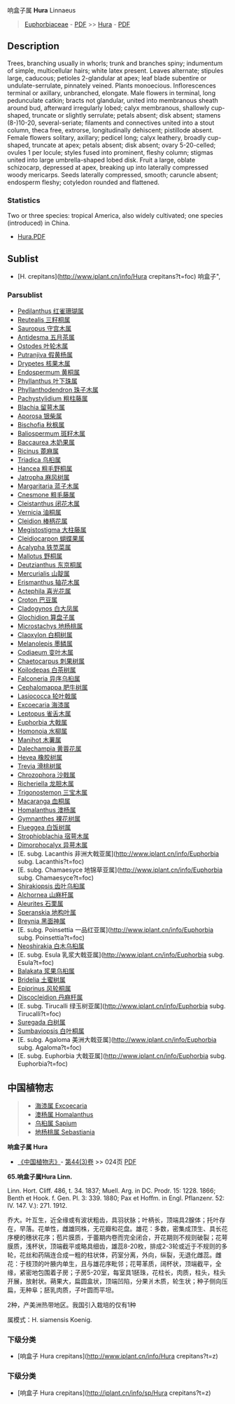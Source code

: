 响盒子属 **Hura** Linnaeus

> [Euphorbiaceae](http://www.iplant.cn/info/Euphorbiaceae?t=foc) - [PDF](http://www.iplant.cn/foc/pdf/Euphorbiaceae.pdf) >> [Hura](http://www.iplant.cn/info/Hura?t=foc) - [PDF](http://www.iplant.cn/foc/pdf/Hura.pdf)

## Description

Trees, branching usually in whorls; trunk and branches spiny; indumentum of simple, multicellular hairs; white latex present. Leaves alternate; stipules large, caducous; petioles 2-glandular at apex; leaf blade subentire or undulate-serrulate, pinnately veined. Plants monoecious. Inflorescences terminal or axillary, unbranched, elongate. Male flowers in terminal, long pedunculate catkin; bracts not glandular, united into membranous sheath around bud, afterward irregularly lobed; calyx membranous, shallowly cup-shaped, truncate or slightly serrulate; petals absent; disk absent; stamens (8-)10-20, several-seriate; filaments and connectives united into a stout column, theca free, extrorse, longitudinally dehiscent; pistillode absent. Female flowers solitary, axillary; pedicel long; calyx leathery, broadly cup-shaped, truncate at apex; petals absent; disk absent; ovary 5-20-celled; ovules 1 per locule; styles fused into prominent, fleshy column; stigmas united into large umbrella-shaped lobed disk. Fruit a large, oblate schizocarp, depressed at apex, breaking up into laterally compressed woody mericarps. Seeds laterally compressed, smooth; caruncle absent; endosperm fleshy; cotyledon rounded and flattened.

### Statistics
Two or three species: tropical America, also widely cultivated; one species (introduced) in China.

* [Hura.PDF](http://www.iplant.cn/foc/pdf/Hura.pdf)

## Sublist

* [H.  crepitans](http://www.iplant.cn/info/Hura crepitans?t=foc) 响盒子",

### Parsublist

* [Pedilanthus  红雀珊瑚属](http://www.iplant.cn/info/Pedilanthus?t=foc)
* [Reutealis  三籽桐属](http://www.iplant.cn/info/Reutealis?t=foc)
* [Sauropus  守宫木属](http://www.iplant.cn/info/Sauropus?t=foc)
* [Antidesma  五月茶属](http://www.iplant.cn/info/Antidesma?t=foc)
* [Ostodes  叶轮木属](http://www.iplant.cn/info/Ostodes?t=foc)
* [Putranjiva  假黄杨属](http://www.iplant.cn/info/Putranjiva?t=foc)
* [Drypetes  核果木属](http://www.iplant.cn/info/Drypetes?t=foc)
* [Endospermum  黄桐属](http://www.iplant.cn/info/Endospermum?t=foc)
* [Phyllanthus  叶下珠属](http://www.iplant.cn/info/Phyllanthus?t=foc)
* [Phyllanthodendron  珠子木属](http://www.iplant.cn/info/Phyllanthodendron?t=foc)
* [Pachystylidium  粗柱藤属](http://www.iplant.cn/info/Pachystylidium?t=foc)
* [Blachia  留萼木属](http://www.iplant.cn/info/Blachia?t=foc)
* [Aporosa  银柴属](http://www.iplant.cn/info/Aporosa?t=foc)
* [Bischofia  秋枫属](http://www.iplant.cn/info/Bischofia?t=foc)
* [Baliospermum  斑籽木属](http://www.iplant.cn/info/Baliospermum?t=foc)
* [Baccaurea  木奶果属](http://www.iplant.cn/info/Baccaurea?t=foc)
* [Ricinus  蓖麻属](http://www.iplant.cn/info/Ricinus?t=foc)
* [Triadica  乌桕属](http://www.iplant.cn/info/Triadica?t=foc)
* [Hancea  粗毛野桐属](http://www.iplant.cn/info/Hancea?t=foc)
* [Jatropha  麻风树属](http://www.iplant.cn/info/Jatropha?t=foc)
* [Margaritaria  蓝子木属](http://www.iplant.cn/info/Margaritaria?t=foc)
* [Cnesmone  粗毛藤属](http://www.iplant.cn/info/Cnesmone?t=foc)
* [Cleistanthus  闭花木属](http://www.iplant.cn/info/Cleistanthus?t=foc)
* [Vernicia  油桐属](http://www.iplant.cn/info/Vernicia?t=foc)
* [Cleidion  棒柄花属](http://www.iplant.cn/info/Cleidion?t=foc)
* [Megistostigma  大柱藤属](http://www.iplant.cn/info/Megistostigma?t=foc)
* [Cleidiocarpon  蝴蝶果属](http://www.iplant.cn/info/Cleidiocarpon?t=foc)
* [Acalypha  铁苋菜属](Acalypha-铁苋菜属.md)
* [Mallotus  野桐属](http://www.iplant.cn/info/Mallotus?t=foc)
* [Deutzianthus  东京桐属](http://www.iplant.cn/info/Deutzianthus?t=foc)
* [Mercurialis  山靛属](http://www.iplant.cn/info/Mercurialis?t=foc)
* [Erismanthus  轴花木属](http://www.iplant.cn/info/Erismanthus?t=foc)
* [Actephila  喜光花属](Actephila-喜光花属.md)
* [Croton  巴豆属](http://www.iplant.cn/info/Croton?t=foc)
* [Cladogynos  白大凤属](http://www.iplant.cn/info/Cladogynos?t=foc)
* [Glochidion  算盘子属](http://www.iplant.cn/info/Glochidion?t=foc)
* [Microstachys  地杨桃属](http://www.iplant.cn/info/Microstachys?t=foc)
* [Claoxylon  白桐树属](http://www.iplant.cn/info/Claoxylon?t=foc)
* [Melanolepis  墨鳞属](http://www.iplant.cn/info/Melanolepis?t=foc)
* [Codiaeum  变叶木属](http://www.iplant.cn/info/Codiaeum?t=foc)
* [Chaetocarpus  刺果树属](http://www.iplant.cn/info/Chaetocarpus?t=foc)
* [Koilodepas  白茶树属](http://www.iplant.cn/info/Koilodepas?t=foc)
* [Falconeria  异序乌桕属](http://www.iplant.cn/info/Falconeria?t=foc)
* [Cephalomappa  肥牛树属](http://www.iplant.cn/info/Cephalomappa?t=foc)
* [Lasiococca  轮叶戟属](http://www.iplant.cn/info/Lasiococca?t=foc)
* [Excoecaria  海漆属](http://www.iplant.cn/info/Excoecaria?t=foc)
* [Leptopus  雀舌木属](http://www.iplant.cn/info/Leptopus?t=foc)
* [Euphorbia  大戟属](http://www.iplant.cn/info/Euphorbia?t=foc)
* [Homonoia  水柳属](http://www.iplant.cn/info/Homonoia?t=foc)
* [Manihot  木薯属](http://www.iplant.cn/info/Manihot?t=foc)
* [Dalechampia  黄蓉花属](http://www.iplant.cn/info/Dalechampia?t=foc)
* [Hevea  橡胶树属](http://www.iplant.cn/info/Hevea?t=foc)
* [Trevia  滑桃树属](http://www.iplant.cn/info/Trevia?t=foc)
* [Chrozophora  沙戟属](http://www.iplant.cn/info/Chrozophora?t=foc)
* [Richeriella  龙胆木属](http://www.iplant.cn/info/Richeriella?t=foc)
* [Trigonostemon  三宝木属](http://www.iplant.cn/info/Trigonostemon?t=foc)
* [Macaranga  血桐属](http://www.iplant.cn/info/Macaranga?t=foc)
* [Homalanthus  澳杨属](http://www.iplant.cn/info/Homalanthus?t=foc)
* [Gymnanthes  裸花树属](http://www.iplant.cn/info/Gymnanthes?t=foc)
* [Flueggea  白饭树属](http://www.iplant.cn/info/Flueggea?t=foc)
* [Strophioblachia  宿萼木属](http://www.iplant.cn/info/Strophioblachia?t=foc)
* [Dimorphocalyx  异萼木属](http://www.iplant.cn/info/Dimorphocalyx?t=foc)
* [E.  subg. Lacanthis  非洲大戟亚属](http://www.iplant.cn/info/Euphorbia subg. Lacanthis?t=foc)
* [E.  subg. Chamaesyce  地锦草亚属](http://www.iplant.cn/info/Euphorbia subg. Chamaesyce?t=foc)
* [Shirakiopsis  齿叶乌桕属](http://www.iplant.cn/info/Shirakiopsis?t=foc)
* [Alchornea  山麻杆属](http://www.iplant.cn/info/Alchornea?t=foc)
* [Aleurites  石栗属](http://www.iplant.cn/info/Aleurites?t=foc)
* [Speranskia  地构叶属](http://www.iplant.cn/info/Speranskia?t=foc)
* [Breynia  黑面神属](http://www.iplant.cn/info/Breynia?t=foc)
* [E.  subg. Poinsettia  一品红亚属](http://www.iplant.cn/info/Euphorbia subg. Poinsettia?t=foc)
* [Neoshirakia  白木乌桕属](http://www.iplant.cn/info/Neoshirakia?t=foc)
* [E.  subg. Esula  乳浆大戟亚属](http://www.iplant.cn/info/Euphorbia subg. Esula?t=foc)
* [Balakata  浆果乌桕属](http://www.iplant.cn/info/Balakata?t=foc)
* [Bridelia  土蜜树属](http://www.iplant.cn/info/Bridelia?t=foc)
* [Epiprinus  风轮桐属](http://www.iplant.cn/info/Epiprinus?t=foc)
* [Discocleidion  丹麻杆属](http://www.iplant.cn/info/Discocleidion?t=foc)
* [E.  subg. Tirucalli  绿玉树亚属](http://www.iplant.cn/info/Euphorbia subg. Tirucalli?t=foc)
* [Suregada  白树属](http://www.iplant.cn/info/Suregada?t=foc)
* [Sumbaviopsis  白叶桐属](http://www.iplant.cn/info/Sumbaviopsis?t=foc)
* [E.  subg. Agaloma  美洲大戟亚属](http://www.iplant.cn/info/Euphorbia subg. Agaloma?t=foc)
* [E.  subg. Euphorbia  大戟亚属](http://www.iplant.cn/info/Euphorbia subg. Euphorbia?t=foc)

## 中国植物志

> * [海漆属  Excoecaria](http://www.iplant.cn/info/Excoecaria?t=z)
> * [澳杨属  Homalanthus](http://www.iplant.cn/info/Homalanthus?t=z)
> * [乌桕属  Sapium](http://www.iplant.cn/info/Sapium?t=z)
> * [地杨桃属  Sebastiania](http://www.iplant.cn/info/Sebastiania?t=z)

**响盒子属 Hura**

* [《中国植物志》](http://www.iplant.cn/frps)- [第44(3)卷](http://www.iplant.cn/frps/vol/44(3)) >> 024页 [PDF](http://www.iplant.cn/frps/pdf/44(3)/024y.pdf)

**65.响盒子属Hura Linn.**

Linn. Hort. Cliff. 486, t. 34. 1837; Muell. Arg. in DC. Prodr. 15: 1228. 1866; Benth et Hook. f. Gen. Pl. 3: 339. 1880; Pax et Hoffm. in Engl. Pflanzenr. 52: IV. 147. V.): 271. 1912.

乔大。叶互生，近全缘或有波状粗齿，具羽状脉；叶柄长，顶端具2腺体；托叶存在，早落。花单性，雌雄同株，无花瓣和花盘。雄花：多数，密集成顶生、具长花序梗的穗状花序；苞片膜质，于蕾期内卷而完全闭合，开花期则不规则破裂；花萼膜质，浅杯状，顶端截平或略具细齿，雄蕊8-20枚，排成2-3轮或近于不规则的多轮，花丝和药隔连合成一粗的柱状体，药室分离，外向，纵裂，无退化雌蕊。雌花：于枝顶的叶腋内单生，且与雄花序毗邻；花萼革质，阔杯状，顶端截平，全缘，紧密地包围着子房；子房5-20室，每室具1胚珠，花柱长，肉质，柱头，柱头开展，放射状。蒴果大，扁圆盒状，顶端凹陷，分果爿木质，轮生状；种子侧向压扁，无种阜；胚乳肉质，子叶圆而平坦。

2种，产美洲热带地区。我国引入栽培的仅有1种

属模式：H. siamensis Koenig.

### 下级分类
* [响盒子  Hura crepitans](http://www.iplant.cn/info/Hura crepitans?t=z)

### 下级分类
* [响盒子  Hura crepitans](http://iplant.cn/info/sp/Hura crepitans?t=z)
